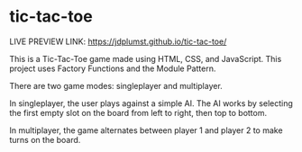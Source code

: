 # tic-tac-toe

LIVE PREVIEW LINK: https://jdplumst.github.io/tic-tac-toe/

This is a Tic-Tac-Toe game made using HTML, CSS, and JavaScript. This project uses Factory Functions and the Module Pattern.

There are two game modes: singleplayer and multiplayer.

In singleplayer, the user plays against a simple AI. The AI works by selecting the first empty slot on the board from left to right, then top to bottom.

In multiplayer, the game alternates between player 1 and player 2 to make turns on the board.